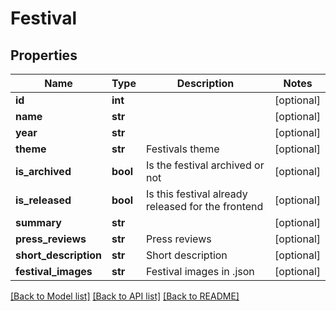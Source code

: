 # Festival

## Properties
Name | Type | Description | Notes
------------ | ------------- | ------------- | -------------
**id** | **int** |  | [optional] 
**name** | **str** |  | [optional] 
**year** | **str** |  | [optional] 
**theme** | **str** | Festivals theme | [optional] 
**is_archived** | **bool** | Is the festival archived or not | [optional] 
**is_released** | **bool** | Is this festival already released for the frontend | [optional] 
**summary** | **str** |  | [optional] 
**press_reviews** | **str** | Press reviews | [optional] 
**short_description** | **str** | Short description | [optional] 
**festival_images** | **str** | Festival images in .json | [optional] 

[[Back to Model list]](../README.md#documentation-for-models) [[Back to API list]](../README.md#documentation-for-api-endpoints) [[Back to README]](../README.md)

